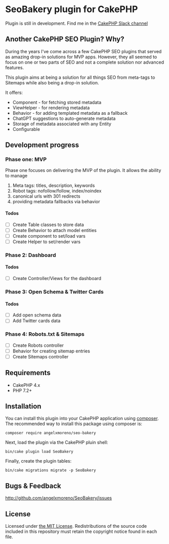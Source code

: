 # SeoBakery plugin for CakePHP
Plugin is still in development. Find me in the [CakePHP Slack channel](https://cakesf.slack.com/archives/D267RHJAH)

## Another CakePHP SEO Plugin? Why?
During the years I've come across a few CakePHP SEO plugins that served as amazing drop-in solutions for MVP apps. However,
they all seemed to focus on one or two parts of SEO and not a complete solution nor advanced features.

This plugin aims at being a solution for all things SEO from meta-tags to Sitemaps while also being a drop-in solution.

It offers:
- Component - for fetching stored metadata
- ViewHelper - for rendering metadata
- Behavior - for adding templated metadata as a fallback
- ChatGPT suggestions to auto-generate metadata
- Storage of metadata associated with any Entity
- Configurable

## Development progress
### Phase one: MVP
Phase one focuses on delivering the MVP of the plugin. It allows the ability to manage
1. Meta tags: titles, description, keywords
2. Robot tags: nofollow/follow, index/noindex
3. canonical urls with 301 redirects
4. providing metadata fallbacks via behavior
#### Todos
- [ ] Create Table classes to store data
- [ ] Create Behavior to attach model entities
- [ ] Create component to set/load vars
- [ ] Create Helper to set/render vars

### Phase 2: Dashboard
#### Todos
- [ ] Create Controller/Views for the dashboard

### Phase 3: Open Schema & Twitter Cards
#### Todos
- [ ] Add open schema data
- [ ] Add Twitter cards data

### Phase 4: Robots.txt & Sitemaps
- [ ] Create Robots controller
- [ ] Behavior for creating sitemap entries
- [ ] Create Sitemaps controller

## Requirements
- CakePHP 4.x
- PHP 7.2+

## Installation
You can install this plugin into your CakePHP application using [composer](https://getcomposer.org).
The recommended way to install this package using composer is:
```
composer require angelxmoreno/seo-bakery
```
Next, load the plugin via the CakePHP pluin shell:
```
bin/cake plugin load SeoBakery
```
Finally, create the plugin tables:
```
bin/cake migrations migrate -p SeoBakery
```

## Bugs & Feedback
http://github.com/angelxmoreno/SeoBakery/issues

## License
Licensed under [the MIT License](https://opensource.org/license/mit/). Redistributions of the source code included in
this repository must retain the copyright notice found in each file.
